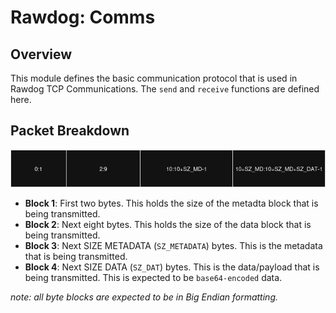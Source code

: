 # Rawdog: Comms

## Overview

This module defines the basic communication protocol that is used in Rawdog TCP Communications. The `send` and `receive` functions are defined here.

## Packet Breakdown

![packet breakdown](./media/images/packet_breakdown.jpg)

- **Block 1**: First two bytes. This holds the size of the metadta block that is being transmitted.
- **Block 2**: Next eight bytes. This holds the size of the data block that is being transmitted.
- **Block 3**: Next SIZE METADATA (`SZ_METADATA`) bytes. This is the metadata that is being transmitted.
- **Block 4**: Next SIZE DATA (`SZ_DAT`) bytes. This is the data/payload that is being transmitted. This is expected to be `base64-encoded` data.

_note: all byte blocks are expected to be in Big Endian formatting._
